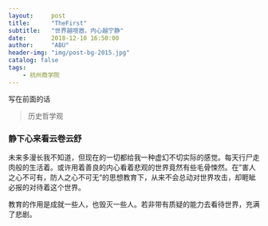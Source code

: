 ```yaml
---
layout:     post
title:      "TheFirst"
subtitle:   "世界越喧嚣，内心越宁静"
date:       2018-12-10 16:50:00
author:     "ABU"
header-img: "img/post-bg-2015.jpg"
catalog: false
tags:
    - 杭州商学院
---
```


写在前面的话
>历史哲学观

### 静下心来看云卷云舒
未来多漫长我不知道，但现在的一切都给我一种虚幻不切实际的感觉。每天行尸走肉般的生活着。或许用着善良的内心看着悲观的世界竟然有些毛骨悚然。在”害人之心不可有，防人之心不可无“的思想教育下，从来不会总动对世界攻击，却睚眦必报的对待着这个世界。

教育的作用是成就一些人，也毁灭一些人。若非带有质疑的能力去看待世界，充满了悲剧。